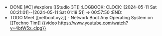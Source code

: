 - DONE [#C] #explore [[Studio 3T]]
  :LOGBOOK:
  CLOCK: [2024-05-11 Sat 00:21:01]--[2024-05-11 Sat 01:18:51] =>  00:57:50
  :END:
- TODO Meet [[netboot.xyz]] - Network Boot Any Operating System on [[Techno Tim]]
  {{video https://www.youtube.com/watch?v=4btW5x_clpg}}